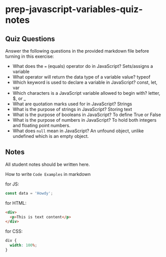 # prep-javascript-variables-quiz-notes

## Quiz Questions

Answer the following questions in the provided markdown file before turning in this exercise:

- What does the `=` (equals) operator do in JavaScript?
Sets/assigns a variable
- What operator will return the data type of a variable value?
typeof
- Which keyword is used to declare a variable in JavaScript?
const, let, var
- Which characters is a JavaScript variable allowed to begin with?
letter, $, or _
- What are quotation marks used for in JavaScript?
Strings
- What is the purpose of strings in JavaScript?
Storing text
- What is the purpose of booleans in JavaScript?
To define True or False
- What is the purpose of numbers in JavaScript?
To hold both integers and floating point numbers.
- What does `null` mean in JavaScript?
An unfound object, unlike undefined which is an empty object.
## Notes

All student notes should be written here.

<!-- const = variables that shouldn't be changed.
  VARIABLE = in Python

let = variables that can be changed.

var = variables for older browsers.

$variables are for main function aliases
_variables are for private(hidden) variables

Strings
Template strings = instead of single quote, use backtick. Allows the use of both single and double quotes in the quote.

Escape sequences =
\b	Backspace
\f	Form Feed
\n	New Line
\r	Carriage Return
\t	Horizontal Tabulator
\v	Vertical Tabulator

comparing 2 objects is always false

JavaScript will convert strings to numbers in all numberic operators
-->

How to write `Code Examples` in markdown

for JS:

```javascript
const data = 'Howdy';
```

for HTML:

```html
<div>
  <p>This is text content</p>
</div>
```

for CSS:

```css
div {
  width: 100%;
}
```
